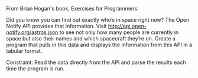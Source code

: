 From Brian Hogan's book, Exercises for Programmers:

Did you know you can find out exactly who’s in space right now? The Open Notify API provides that information. Visit http://api.open-notify.org/astros.json to see not only how many people are currently in space but also their names and which spacecraft they’re on. Create a program that pulls in this data and displays the information from this API in a tabular format.

Constraint: Read the data directly from the API and parse the results each time the program is run.  